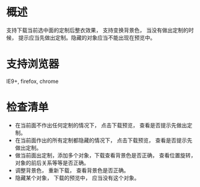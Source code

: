 # 概述

支持下载当前选中面的定制后整衣效果， 支持变换背景色， 当没有做出定制的时候， 提示应当先做出定制。隐藏的对象应当不能出现在预览中。

# 支持浏览器

IE9+, firefox, chrome

# 检查清单

* 在当前面不作出任何定制的情况下， 点击下载预览， 查看是否提示先做出定制。
* 在当前面作出的所有定制都隐藏的情况下， 点击下载预览， 查看是否提示先做出定制。
* 做当前面出定制，添加多个对象，下载查看背景色是否正确， 查看位置旋转， 对象的前后关系等等是否正确。
* 调整背景色， 重新下载， 查看背景色是否正确。
* 隐藏某个对象， 下载的预览中， 应当没有这个对象。
